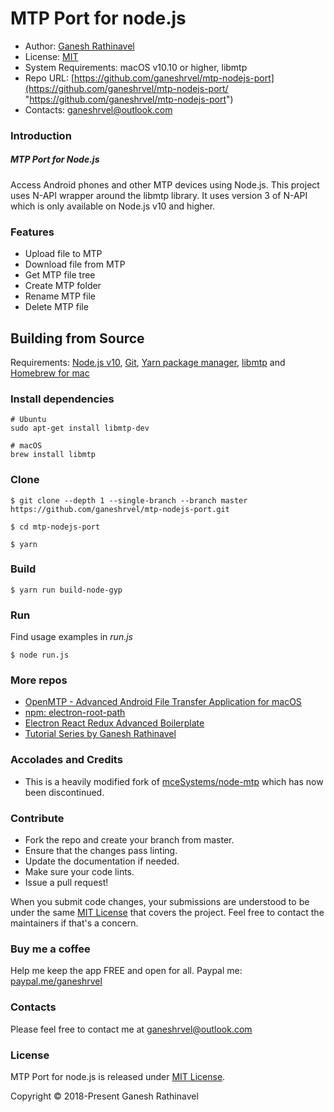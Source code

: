 # MTP Port for node.js

- Author: [Ganesh Rathinavel](https://www.linkedin.com/in/ganeshrvel "Ganesh Rathinavel")
- License: [MIT](https://github.com/ganeshrvel/mtp-nodejs-port/blob/master/LICENSE "MIT")
- System Requirements: macOS v10.10 or higher, libmtp
- Repo URL: [https://github.com/ganeshrvel/mtp-nodejs-port](https://github.com/ganeshrvel/mtp-nodejs-port/ "https://github.com/ganeshrvel/mtp-nodejs-port")
- Contacts: ganeshrvel@outlook.com


### Introduction

##### MTP Port for Node.js

Access Android phones and other MTP devices using Node.js. This project uses N-API wrapper around the libmtp library. It uses version 3 of N-API which is only available on Node.js v10 and higher.

### Features
- Upload file to MTP
- Download file from MTP
- Get MTP file tree
- Create MTP folder
- Rename MTP file
- Delete MTP file

## Building from Source

Requirements: [Node.js v10](https://nodejs.org/en/download/ "Install Node.js v10"), [Git](https://git-scm.com/book/en/v2/Getting-Started-Installing-Git "Install Git"), [Yarn package manager](https://yarnpkg.com/lang/en/docs/install/ "Install Yarn package manager"), [libmtp](http://libmtp.sourceforge.net/ "libmtp") and [Homebrew for mac](https://brew.sh/ "Homebrew for mac")

### Install dependencies
```shell
# Ubuntu
sudo apt-get install libmtp-dev
	
# macOS
brew install libmtp
```

### Clone
```shell
$ git clone --depth 1 --single-branch --branch master https://github.com/ganeshrvel/mtp-nodejs-port.git

$ cd mtp-nodejs-port
```

```shell
$ yarn
```

### Build
```shell
$ yarn run build-node-gyp
```

### Run

Find usage examples in *run.js*

```shell
$ node run.js
```

### More repos

- [OpenMTP  - Advanced Android File Transfer Application for macOS](https://github.com/ganeshrvel/openmtp "OpenMTP  - Advanced Android File Transfer Application for macOS")
- [npm: electron-root-path](https://github.com/ganeshrvel/npm-electron-root-path "Get the root path of an Electron Application")
- [Electron React Redux Advanced Boilerplate](https://github.com/ganeshrvel/electron-react-redux-advanced-boilerplate "Electron React Redux advanced boilerplate")
- [Tutorial Series by Ganesh Rathinavel](https://github.com/ganeshrvel/tutorial-series-ganesh-rathinavel "Tutorial Series by Ganesh Rathinavel")

### Accolades and Credits

- This is a heavily modified fork of [mceSystems/node-mtp](https://github.com/mceSystems/node-mtp "mceSystems/node-mtp") which has now been discontinued.


### Contribute
- Fork the repo and create your branch from master.
- Ensure that the changes pass linting.
- Update the documentation if needed.
- Make sure your code lints.
- Issue a pull request!

When you submit code changes, your submissions are understood to be under the same [MIT License](https://github.com/ganeshrvel/mtp-nodejs-port/blob/master/LICENSE "MIT License") that covers the project. Feel free to contact the maintainers if that's a concern.


### Buy me a coffee
Help me keep the app FREE and open for all.
Paypal me: [paypal.me/ganeshrvel](https://paypal.me/ganeshrvel "paypal.me/ganeshrvel")

### Contacts
Please feel free to contact me at ganeshrvel@outlook.com

### License
MTP Port for node.js is released under [MIT License](https://github.com/ganeshrvel/mtp-nodejs-port/blob/master/LICENSE "MIT License").

Copyright © 2018-Present Ganesh Rathinavel
